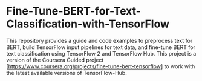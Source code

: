 # Fine-Tune-BERT-for-Text-Classification-with-TensorFlow
This repository provides a guide and code examples to preprocess text for BERT, build TensorFlow input pipelines for text data, and fine-tune BERT for text classification using TensorFlow 2 and TensorFlow Hub. This project is a version of the Coursera Guided project [https://www.coursera.org/projects/fine-tune-bert-tensorflow] to work with the latest available versions of TensorFlow-Hub.
